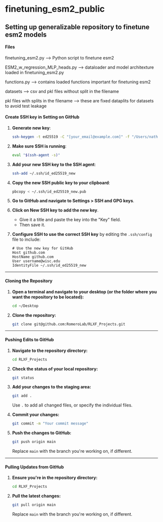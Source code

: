 # finetuning_esm2_public
Setting up generalizable repository to finetune esm2 models
---
#### Files

finetuning_esm2.py --> Python script to finetune esm2

ESM2_w_regression_MLP_heads.py --> dataloader and model architexture loaded in finetuning_esm2.py

functions.py --> contains loaded functions important for finetuning esm2

datasets --> csv and pkl files without split in the filename

pkl files with splits in the filename --> these are fixed dataplits for datasets to avoid test leakage

#### Create SSH key in Setting on GitHub

1. **Generate new key**: 
    ```bash
    ssh-keygen -t ed25519 -C "[your_email@example.com]" -f "/Users/nathanielblalock/.ssh/id_ed25519_new"
    ```
  
2. **Make sure SSH is running**: 
    ```bash
    eval "$(ssh-agent -s)"
    ```

3. **Add your new SSH key to the SSH agent**: 
    ```bash
    ssh-add ~/.ssh/id_ed25519_new
    ```

4. **Copy the new SSH public key to your clipboard**: 
    ```bash
    pbcopy < ~/.ssh/id_ed25519_new.pub
    ```

5. **Go to GitHub and navigate to Settings > SSH and GPG keys**.

6. **Click on New SSH key to add the new key**. 
    - Give it a title and paste the key into the "Key" field. 
    - Then save it.

7. **Configure SSH to use the correct SSH key** by editing the `.ssh/config` file to include:

    ```text
    # Use the new key for GitHub
    Host github.com
    HostName github.com
    User username@wisc.edu
    IdentityFile ~/.ssh/id_ed25519_new
    ```

---

#### Cloning the Repository

1. **Open a terminal and navigate to your desktop (or the folder where you want the repository to be located):**

    ```bash
    cd ~/Desktop
    ```

2. **Clone the repository:**

    ```bash
    git clone git@github.com:RomeroLab/RLXF_Projects.git
    ```

---

#### Pushing Edits to GitHub

1. **Navigate to the repository directory:**

    ```bash
    cd RLXF_Projects
    ```

2. **Check the status of your local repository:**

    ```bash
    git status
    ```

3. **Add your changes to the staging area:**

    ```bash
    git add .
    ```

    Use `.` to add all changed files, or specify the individual files.

4. **Commit your changes:**

    ```bash
    git commit -m "Your commit message"
    ```

5. **Push the changes to GitHub:**

    ```bash
    git push origin main
    ```

    Replace `main` with the branch you're working on, if different.

---

#### Pulling Updates from GitHub

1. **Ensure you're in the repository directory:**

    ```bash
    cd RLXF_Projects
    ```

2. **Pull the latest changes:**

    ```bash
    git pull origin main
    ```

    Replace `main` with the branch you're working on, if different.


